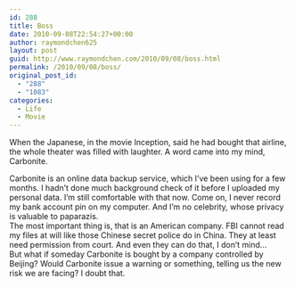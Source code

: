 ```yaml
---
id: 288
title: Boss
date: 2010-09-08T22:54:27+00:00
author: raymondchen625
layout: post
guid: http://www.raymondchen.com/2010/09/08/boss.html
permalink: /2010/09/08/boss/
original_post_id:
  - "288"
  - "1083"
categories:
  - Life
  - Movie
---
```

When the Japanese, in the movie Inception, said he had bought that airline, the whole theater was filled with laughter. A word came into my mind, Carbonite.

Carbonite is an online data backup service, which I&#8217;ve been using for a few months. I hadn&#8217;t done much background check of it before I uploaded my personal data. I&#8217;m still comfortable with that now. Come on, I never record my bank account pin on my computer. And I&#8217;m no celebrity, whose privacy is valuable to paparazis.  
The most important thing is, that is an American company. FBI cannot read my files at will like those Chinese secret police do in China. They at least need permission from court. And even they can do that, I don&#8217;t mind&#8230;  
But what if someday Carbonite is bought by a company controlled by Beijing? Would Carbonite issue a warning or something, telling us the new risk we are facing? I doubt that.
